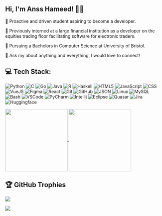 ## Hi, I'm Anss Hameed! 👋🏼

🌟 Proactive and driven student aspiring to become a developer.  

🌟 Previously interned at a large financial institution as a developer on the equities trading floor facilitating software for electronic traders. 

🌟 Pursuing a Bachelors in Computer Science at University of Bristol. 

🌟 Ask my about anything and everything, I would love to connect! 

## 💻 Tech Stack:
![Python](https://img.shields.io/badge/Python-FFD43B?style=for-the-badge&logo=python&logoColor=blue) ![C](https://img.shields.io/badge/C-00599C?style=for-the-badge&logo=c&logoColor=white) ![Go](https://img.shields.io/badge/Go-00ADD8?style=for-the-badge&logo=go&logoColor=white) ![Java](https://img.shields.io/badge/java-%23ED8B00.svg?style=for-the-badge&logo=openjdk&logoColor=white) ![R](https://img.shields.io/badge/r-%23276DC3.svg?style=for-the-badge&logo=r&logoColor=white) ![Haskell](https://img.shields.io/badge/Haskell-5e5086?style=for-the-badge&logo=haskell&logoColor=white) ![HTML5](https://img.shields.io/badge/html5-%23E34F26.svg?style=for-the-badge&logo=html5&logoColor=white) ![JavaScript](https://img.shields.io/badge/javascript-%23323330.svg?style=for-the-badge&logo=javascript&logoColor=%23F7DF1E) ![CSS](https://img.shields.io/badge/CSS3-1572B6?style=for-the-badge&logo=css3&logoColor=white) ![VueJS](https://img.shields.io/badge/Vue%20js-35495E?style=for-the-badge&logo=vuedotjs&logoColor=4FC08D) ![Figma](https://img.shields.io/badge/figma-%23F24E1E.svg?style=for-the-badge&logo=figma&logoColor=white) ![React](https://img.shields.io/badge/react-%2320232a.svg?style=for-the-badge&logo=react&logoColor=%2361DAFB) ![Git](https://img.shields.io/badge/git-%23F05033.svg?style=for-the-badge&logo=git&logoColor=white) ![GitHub](https://img.shields.io/badge/github-%23121011.svg?style=for-the-badge&logo=github&logoColor=white) ![JSON](https://img.shields.io/badge/json-5E5C5C?style=for-the-badge&logo=json&logoColor=white) ![Linux](https://img.shields.io/badge/Alpine_Linux-0D597F?style=for-the-badge&logo=alpine-linux&logoColor=white) ![MySQL](https://img.shields.io/badge/MySQL-005C84?style=for-the-badge&logo=mysql&logoColor=white) ![Bash](https://img.shields.io/badge/GNU%20Bash-4EAA25?style=for-the-badge&logo=GNU%20Bash&logoColor=white) ![VSCode](https://img.shields.io/badge/Visual_Studio_Code-0078D4?style=for-the-badge&logo=visual%20studio%20code&logoColor=white) ![PyCharm](https://img.shields.io/badge/PyCharm-000000.svg?&style=for-the-badge&logo=PyCharm&logoColor=white) ![Intellij](https://img.shields.io/badge/Notepad++-90E59A.svg?style=for-the-badge&logo=notepad%2B%2B&logoColor=black) ![Eclipse](https://img.shields.io/badge/Eclipse-2C2255?style=for-the-badge&logo=eclipse&logoColor=white) ![Quasar](https://img.shields.io/badge/Quasar-1976D2?style=for-the-badge&logo=quasar&logoColor=white) ![Jira](https://img.shields.io/badge/Jira-0052CC?style=for-the-badge&logo=Jira&logoColor=white) ![Huggingface](https://img.shields.io/badge/-HuggingFace-FDEE21?style=for-the-badge&logo=HuggingFace&logoColor=black) 

<a href="https://github.com/anuraghazra/github-readme-stats">
  <img height=200 align="center" src="https://github-readme-stats.vercel.app/api?username=ansshameed&rank_icon=github&show_icons=true&include_all_commits=true&theme=transparent"  />
</a>
<a href="https://github.com/anuraghazra/convoychat">
  <img height=200 align="center" src="https://github-readme-stats.vercel.app/api/top-langs?username=ansshameed&layout=compact&langs_count=8&card_width=190&hide_progress=true&theme=transparent" />
</a>



## 🏆 GitHub Trophies
![](https://github-profile-trophy.vercel.app/?username=ansshameed&theme=transparent&no-frame=true&no-bg=false&margin-w=4)

[![](https://visitcount.itsvg.in/api?id=ansshameed&icon=2&color=1)](https://visitcount.itsvg.in)

